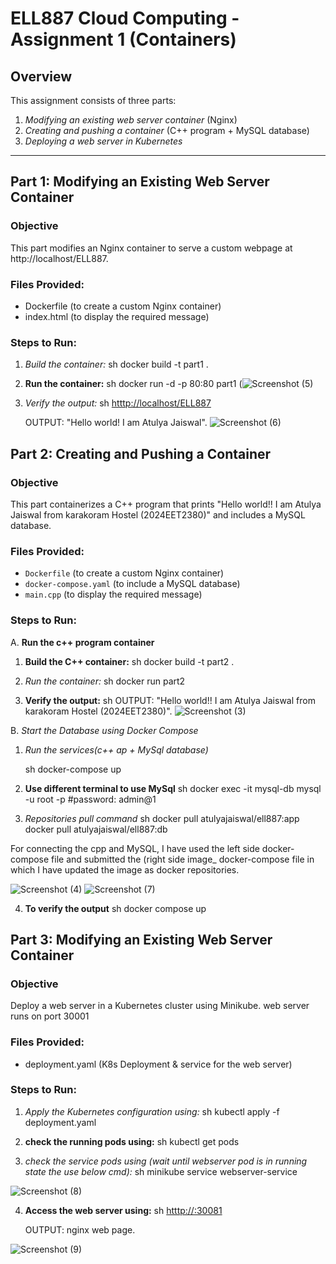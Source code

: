 # ELL887 Cloud Computing - Assignment 1 (Containers)

## Overview
This assignment consists of three parts:
1. *Modifying an existing web server container* (Nginx)
2. *Creating and pushing a container* (C++ program + MySQL database)
3. *Deploying a web server in Kubernetes*
---

## Part 1: Modifying an Existing Web Server Container

### Objective
This part modifies an Nginx container to serve a custom webpage at http://localhost/ELL887.

### Files Provided:
- Dockerfile (to create a custom Nginx container)
- index.html (to display the required message)

### Steps to Run:
1. *Build the container:*
   sh
   docker build -t part1 .

2. **Run the container:**
   sh
   docker run -d -p 80:80 part1
   (![Screenshot (5)](https://github.com/user-attachments/assets/fdab5a8f-dd42-4414-b3a1-98c4db641787)

4. *Verify the output:*
   sh
    [htttp://localhost/ELL887](http://localhost/ELL887)

   OUTPUT: "Hello world! I am Atulya Jaiswal".
   ![Screenshot (6)](https://github.com/user-attachments/assets/ec9a1e39-0fc8-4514-8793-6314c8e9e86a)

   
## Part 2: Creating and Pushing a Container

### Objective
This part containerizes a C++ program that prints "Hello world!! I am Atulya Jaiswal from karakoram Hostel (2024EET2380)" and includes a MySQL database.

### Files Provided:
- `Dockerfile` (to create a custom Nginx container)
- `docker-compose.yaml` (to include a MySQL database)
- `main.cpp` (to display the required message)

### Steps to Run:
A. **Run the c++ program container**
1. **Build the C++ container:**
   sh
   docker build -t part2 .

2. *Run the container:*
   sh
   docker run part2

3. **Verify the output:**
   sh
   OUTPUT: "Hello world!! I am Atulya Jaiswal from karakoram Hostel (2024EET2380)".
![Screenshot (3)](https://github.com/user-attachments/assets/6e7b9bb5-0c43-492a-b6b7-893af19c0d55)


B. *Start the Database using Docker Compose*
1. *Run the services(c++ ap + MySql database)*
   
   sh
    docker-compose up

2. **Use different terminal to use MySql**
   sh
     docker exec -it mysql-db mysql -u root -p
     #password: admin@1

3. *Repositories pull command*
   sh
    docker pull atulyajaiswal/ell887:app 
    docker pull atulyajaiswal/ell887:db 


For connecting the cpp and MySQL, I have used the left side docker-compose file and submitted the (right side image_ docker-compose file in which I have updated the image as docker repositories.

![Screenshot (4)](https://github.com/user-attachments/assets/d35dd816-c003-46d9-8093-76493e85b2d9)
![Screenshot (7)](https://github.com/user-attachments/assets/9dfb1406-dfb2-426b-9d8b-7c61b2c49375)


4. **To verify the output**
   sh
   docker compose up


## Part 3: Modifying an Existing Web Server Container

### Objective
Deploy a web server in a Kubernetes cluster using Minikube. web server runs on port 30001

### Files Provided:
- deployment.yaml (K8s Deployment & service for the web server)

### Steps to Run:
1. *Apply the Kubernetes configuration using:*
   sh
   kubectl apply -f deployment.yaml

2. **check the running pods using:**
   sh
   kubectl get pods
   
3. *check the service pods using (wait until webserver pod is in running state the use below cmd):*
   sh
   minikube service webserver-service

![Screenshot (8)](https://github.com/user-attachments/assets/87a88af0-c196-4aad-afd4-d33d25d9f8fa)


4. **Access the web server using:**
   sh
   [htttp://<minikube-ip>:30081](htttp://<minikube-ip>:30081)

   OUTPUT: nginx web page.

![Screenshot (9)](https://github.com/user-attachments/assets/a437dd3a-9ce3-443f-a43d-5e9fcccf9484)
